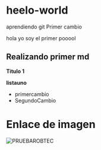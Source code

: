 # heelo-world
aprendiendo git
 Primer cambio

hola yo soy el primer pooool


 ## Realizando primer md

 **Titulo 1**

 **listauno**

 * primercambio
 * SegundoCambio

 # Enlace de imagen

 ![PRUEBAROBTEC](https://minciencias.gov.co/sites/default/files/robotec.png "PRUEBA") 

